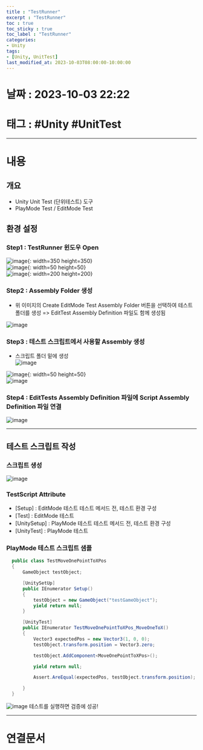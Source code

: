 ```yaml
---
title : "TestRunner"
excerpt : "TestRunner"
toc : true
toc_sticky : true
toc_label : "TestRunner"
categories:
- Unity
tags:
- [Unity, UnitTest]
last_modified_at: 2023-10-03T08:00:00-10:00:00
---
```


# 날짜 : 2023-10-03 22:22

# 태그 :  #Unity #UnitTest
---

# 내용

## 개요
  - Unity Unit Test (단위테스트) 도구
  - PlayMode Test / EditMode Test

## 환경 설정

### Step1 : TestRunner 윈도우 Open  
  
![image](./../../assets/images/../../assets/Images/TestRunnerMenu.png){: width=350 height=350}  
![image](./../../assets/images/../../assets/Images/Arrow.png){: width=50 height=50}  
![image](./../../assets/images/../../assets/Images/TestRunnerWindow.png){: width=200 height=200}

### Step2 : Assembly Folder 생성
- 위 이미지의 Create EditMode Test Assembly Folder 버튼을 선택하여 테스트 폴더를 생성 => EditTest Assembly Definition 파일도 함께 생성됨  
  
![image](./../../assets/images/TestFolder%201.png)

### Step3 : 테스트 스크립트에서 사용할 Assembly 생성
- 스크립트 폴더 밑에 생성  
  ![image](CreateAssemblyDefinition.png)
  
![image](./../../assets/images/../../assets/Images/Arrow.png){: width=50 height=50}   
![image](./../../assets/images/../../assets/Images/ScriptAssemblyDefinition.png) 

### Step4 : EditTests Assembly Definition 파일에 Script Assembly Definition 파일 연결
    
![image](./../../assets/images/../../assets/Images/AssemblyDefinitionInspector.png)

---  

## 테스트 스크립트 작성

### 스크립트 생성
  
![image](./../../assets/images/../../assets/Images/TestRunnerScriptMenu.png)

### TestScript Attribute
- [Setup] : EditMode 테스트 테스트 메서드 전, 테스트 환경 구성
- [Test] : EditMode 테스트
- [UnitySetup] : PlayMode 테스트 테스트 메서드 전, 테스트 환경 구성
- [UnityTest] : PlayMode 테스트

### PlayMode 테스트 스크립트 샘플

```c#
  public class TestMoveOnePointToXPos
  {
	  GameObject testObject;

	  [UnitySetUp]
	  public IEnumerator Setup()
	  {
		  testObject = new GameObject("testGameObject");
		  yield return null;
	  }

	  [UnityTest]
	  public IEnumerator TestMoveOnePointToXPos_MoveOneToX()
	  {
		  Vector3 expectedPos = new Vector3(1, 0, 0);
		  testObject.transform.position = Vector3.zero;

		  testObject.AddComponent<MoveOnePointToXPos>();

		  yield return null;

		  Assert.AreEqual(expectedPos, testObject.transform.position);

	  }
  }  
```

![image](./../../assets/images/../../assets/Images/TestRunnerWindowRun.png)
테스트를 실행하면 검증에 성공!

---

# 연결문서

